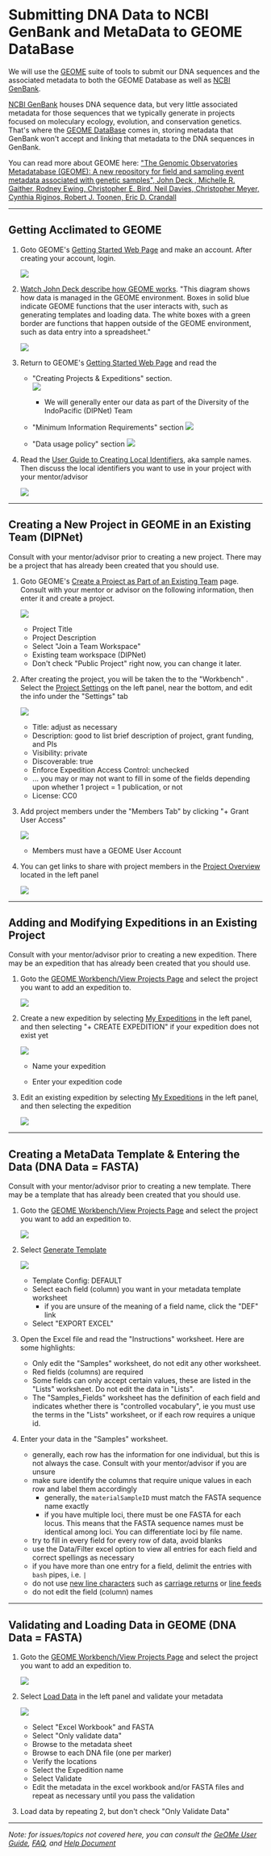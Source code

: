 # Submitting DNA Data to NCBI GenBank and MetaData to GEOME DataBase

We will use the [GEOME](https://geome-db.org/) suite of tools to submit our DNA sequences and the associated metadata to both the GEOME Database as well as [NCBI GenBank](https://www.ncbi.nlm.nih.gov/). 

[NCBI GenBank](https://www.ncbi.nlm.nih.gov/) houses DNA sequence data, but very little associated metadata for those sequences that we typically generate in projects focused on moleculary ecology, evolution, and conservation genetics.  That's where the [GEOME DataBase](https://geome-db.org/) comes in, storing metadata that GenBank won't accept and linking that metadata to the DNA sequences in GenBank.  

You can read more about GEOME here:
["The Genomic Observatories Metadatabase (GEOME): A new repository for field and sampling event metadata associated with genetic samples", John Deck , Michelle R. Gaither, Rodney Ewing, Christopher E. Bird, Neil Davies, Christopher Meyer, Cynthia Riginos, Robert J. Toonen, Eric D. Crandall](https://doi.org/10.1371/journal.pbio.2002925)

---

## Getting Acclimated to GEOME



1. Goto GEOME's [Getting Started Web Page](https://geome-db.org/about) and make an account. After creating your account, login.

	![](geome_login.png)

2. [Watch John Deck describe how GEOME works](https://www.youtube.com/watch?v=cuAN9LbDO-U).  "This diagram shows how data is managed in the GEOME environment. Boxes in solid blue indicate GEOME functions that the user interacts with, such as generating templates and loading data. The white boxes with a green border are functions that happen outside of the GEOME environment, such as data entry into a spreadsheet."  
 
	![](https://geome-db.org/docs/geomeWorkflow.png)

2. Return to GEOME's [Getting Started Web Page](https://geome-db.org/about) and read the

	* "Creating Projects & Expeditions" section.  
	![](https://geome-db.org/img/expeditionProjectTeamGraphic.png)
		* We will generally enter our data as part of the Diversity of the IndoPacific (DIPNet) Team

	* "Minimum Information Requirements" section
	![](geome_minimuminfo.PNG)

	* "Data usage policy" section
	![](geome_policy.png)

3. Read the [User Guide to Creating Local Identifiers](https://fims.readthedocs.io/en/latest/fims/identifiers.html), aka sample names.  Then discuss the local identifiers you want to use in your project with your mentor/advisor

	![](geome_identifiers.png)

---


## Creating a New Project in GEOME in an Existing Team (DIPNet)

Consult with your mentor/advisor prior to creating a new project.  There may be a project that has already been created that you should use.

1. Goto GEOME's [Create a Project as Part of an Existing Team](https://geome-db.org/project/new) page. Consult with your mentor or advisor on the following information, then enter it and create a project. 

	![](geome_newproject.png)

	* Project Title
	* Project Description
	* Select "Join a Team Workspace"
	* Existing team workspace (DIPNet)
	* Don't check "Public Project" right now, you can change it later.

2. After creating the project, you will be taken the to the "Workbench" . Select the [Project Settings](https://geome-db.org/workbench/project/settings) on the left panel, near the bottom, and edit the info under the "Settings" tab

	![](geome_projectsettings.png)

	* Title: adjust as necessary
	* Description: good to list brief description of project, grant funding, and PIs
	* Visibility: private
	* Discoverable: true
	* Enforce Expedition Access Control: unchecked
	* ...  you may or may not want to fill in some of the fields depending upon whether 1 project = 1 publication, or not
	* License: CC0

3. Add project members under the "Members Tab" by clicking "+ Grant User Access"

	![](geom_projectmembers.png)

	* Members must have a GEOME User Account

4. You can get links to share with project members in the [Project Overview](https://geome-db.org/workbench/project-overview) located in the left panel

	![](geome_projectoverview.png)

---


## Adding and Modifying Expeditions in an Existing Project

Consult with your mentor/advisor prior to creating a new expedition.  There may be an expedition that has already been created that you should use. 

1. Goto the [GEOME Workbench/View Projects Page](https://geome-db.org/workbench/dashboard) and select the project you want to add an expedition to.  

	![](geome_viewprojects.png)

2. Create a new expedition by selecting [My Expeditions](https://geome-db.org/workbench/expeditions) in the left panel, and then selecting "+ CREATE EXPEDITION" if your expedition does not exist yet

	![](geome_myexpeditions.png)

	* Name your expedition
	
	* Enter your expedition code

3. Edit an existing expedition by selecting [My Expeditions](https://geome-db.org/workbench/expeditions) in the left panel, and then selecting the expedition

	![](geome_editexpedition.png)

---


## Creating a MetaData Template & Entering the Data (DNA Data = FASTA)

Consult with your mentor/advisor prior to creating a new template.  There may be a template that has already been created that you should use.

1. Goto the [GEOME Workbench/View Projects Page](https://geome-db.org/workbench/dashboard) and select the project you want to add an expedition to.  

	![](geome_viewprojects.png)

2. Select [Generate Template](https://geome-db.org/workbench/template) 

	![](geome_template.png)

	* Template Config: DEFAULT
	* Select each field (column) you want in your metadata template worksheet
		* if you are unsure of the meaning of a field name, click the "DEF" link
	* Select "EXPORT EXCEL"

3. Open the Excel file and read the "Instructions" worksheet. Here are some highlights:
	
	* Only edit the "Samples" worksheet, do not edit any other worksheet.
	* Red fields (columns) are required
	* Some fields can only accept certain values, these are listed in the "Lists" worksheet.  Do not edit the data in "Lists". 
	* The "Samples_Fields" worksheet has the definition of each field and indicates whether there is "controlled vocabulary", ie you must use the terms in the "Lists" worksheet, or if each row requires a unique id.

4. Enter your data in the "Samples" worksheet.

	* generally, each row has the information for one individual, but this is not always the case. Consult with your mentor/advisor if you are unsure
	* make sure identify the columns that require unique values in each row and label them accordingly
		* generally, the `materialSampleID` must match the FASTA sequence name exactly
		* if you have multiple loci, there must be one FASTA for each locus. This means that the FASTA sequence names must be identical among loci. You can differentiate loci by file name.
	* try to fill in every field for every row of data, avoid blanks
	* use the Data/Filter excel option to view all entries for each field and correct spellings as necessary
	* if you have more than one entry for a field, delimit the entries with `bash` pipes, i.e. `|`
	* do not use [new line characters](https://en.wikipedia.org/wiki/Newline) such as [carriage returns](https://en.wikipedia.org/wiki/Carriage_return) or [line feeds](https://en.wikipedia.org/wiki/Newline#Representation)
	* do not edit the field (column) names

---


## Validating and Loading Data in GEOME (DNA Data = FASTA)

1. Goto the [GEOME Workbench/View Projects Page](https://geome-db.org/workbench/dashboard) and select the project you want to add an expedition to.  

	![](geome_viewprojects.png)

2. Select [Load Data](https://geome-db.org/workbench/upload) in the left panel and validate your metadata

	![](geome_validatedata.png)
	
	* Select "Excel Workbook" and FASTA
	* Select "Only validate data"
	* Browse to the metadata sheet
	* Browse to each DNA file (one per marker)
	* Verify the locations 
	* Select the Expedition name
	* Select Validate
	* Edit the metadata in the excel workbook and/or FASTA files and repeat as necessary until you pass the validation

3. Load data by repeating 2, but don't check "Only Validate Data"

---

_Note: for issues/topics not covered here, you can consult the [GeOMe User Guide](https://docs.google.com/document/d/1j94NWlrcwu85xGaRda98SSTpRFgRg_RcrYG4Qs5CB1w/edit?usp=sharing), [FAQ](https://docs.google.com/document/d/1tEFpclCyJ6aLnypmtdfdjLVhiWQ-rYhGqu5eGhq3s5s/edit?usp=sharing), and [Help Document](https://geome-db.org/docs/helpDocumentation.pdf)_

